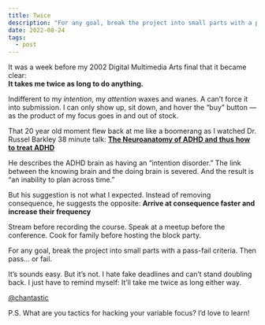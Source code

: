 ```yaml
---
title: Twice
description: "For any goal, break the project into small parts with a pass-fail criteria. Then pass… or fail."
date: 2022-08-24
tags:
  - post
---
```


It was a week before my 2002 Digital Multimedia Arts final that it became clear:  
**It takes me twice as long to do anything.**

Indifferent to my *intention*, my *attention* waxes and wanes.
A can’t force it into submission.
I can only show up, sit down, and hover the “buy” button — as the product of my focus goes in and out of stock.

That 20 year old moment flew back at me like a boomerang as I watched Dr. Russel Barkley 38 minute talk: **[The Neuroanatomy of ADHD and thus how to treat ADHD](https://youtu.be/sPFmKu2S5XY)**

He describes the ADHD brain as having an “intention disorder.”
The link between the knowing brain and the doing brain is severed.
And the result is “an inability to plan across time.”

But his suggestion is not what I expected.
Instead of removing consequence, he suggests the opposite:
**Arrive at consequence faster and increase their frequency**

Stream before recording the course. Speak at a meetup before the conference. Cook for family before hosting the block party.

For any goal, break the project into small parts with a pass-fail criteria.
Then pass… or fail.

It’s sounds easy. But it’s not.
I hate fake deadlines and can’t stand doubling back.
I just have to remind myself:
It’ll take me twice as long either way.

[@chantastic](https://chan.dev/twitter)

P.S.
What are you tactics for hacking your variable focus?
I’d love to learn!